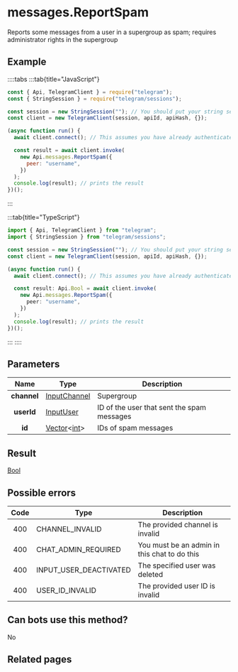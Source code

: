 # messages.ReportSpam

Reports some messages from a user in a supergroup as spam; requires administrator rights in the supergroup

## Example

::::tabs
:::tab{title="JavaScript"}

```js
const { Api, TelegramClient } = require("telegram");
const { StringSession } = require("telegram/sessions");

const session = new StringSession(""); // You should put your string session here
const client = new TelegramClient(session, apiId, apiHash, {});

(async function run() {
  await client.connect(); // This assumes you have already authenticated with .start()

  const result = await client.invoke(
    new Api.messages.ReportSpam({
      peer: "username",
    })
  );
  console.log(result); // prints the result
})();
```

:::

:::tab{title="TypeScript"}

```ts
import { Api, TelegramClient } from "telegram";
import { StringSession } from "telegram/sessions";

const session = new StringSession(""); // You should put your string session here
const client = new TelegramClient(session, apiId, apiHash, {});

(async function run() {
  await client.connect(); // This assumes you have already authenticated with .start()

  const result: Api.Bool = await client.invoke(
    new Api.messages.ReportSpam({
      peer: "username",
    })
  );
  console.log(result); // prints the result
})();
```

:::
::::

## Parameters

|    Name     | Type                                                                                           | Description                                |
| :---------: | ---------------------------------------------------------------------------------------------- | ------------------------------------------ |
| **channel** | [InputChannel](https://core.telegram.org/type/InputChannel)                                    | Supergroup                                 |
| **userId**  | [InputUser](https://core.telegram.org/type/InputUser)                                          | ID of the user that sent the spam messages |
|   **id**    | [Vector](https://core.telegram.org/type/Vector%20t)<[int](https://core.telegram.org/type/int)> | IDs of spam messages                       |

## Result

[Bool](https://core.telegram.org/type/Bool)

## Possible errors

| Code | Type                   | Description                                  |
| :--: | ---------------------- | -------------------------------------------- |
| 400  | CHANNEL_INVALID        | The provided channel is invalid              |
| 400  | CHAT_ADMIN_REQUIRED    | You must be an admin in this chat to do this |
| 400  | INPUT_USER_DEACTIVATED | The specified user was deleted               |
| 400  | USER_ID_INVALID        | The provided user ID is invalid              |

## Can bots use this method?

No

## Related pages
